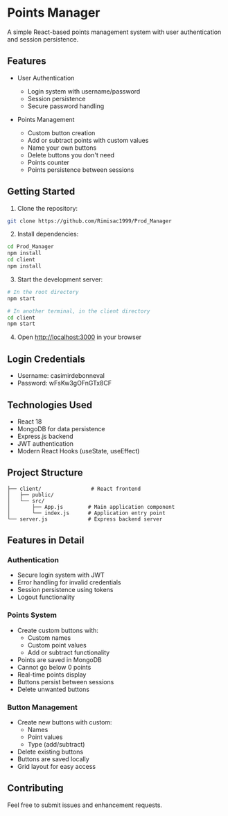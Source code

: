 # Points Manager

A simple React-based points management system with user authentication and session persistence.

## Features

- User Authentication
  - Login system with username/password
  - Session persistence
  - Secure password handling

- Points Management
  - Custom button creation
  - Add or subtract points with custom values
  - Name your own buttons
  - Delete buttons you don't need
  - Points counter
  - Points persistence between sessions

## Getting Started

1. Clone the repository:
```bash
git clone https://github.com/Rimisac1999/Prod_Manager
```

2. Install dependencies:
```bash
cd Prod_Manager
npm install
cd client
npm install
```

3. Start the development server:
```bash
# In the root directory
npm start

# In another terminal, in the client directory
cd client
npm start
```

4. Open [http://localhost:3000](http://localhost:3000) in your browser

## Login Credentials

- Username: casimirdebonneval
- Password: wFsKw3gOFnGTx8CF

## Technologies Used

- React 18
- MongoDB for data persistence
- Express.js backend
- JWT authentication
- Modern React Hooks (useState, useEffect)

## Project Structure

```
├── client/                # React frontend
│   ├── public/
│   └── src/
│       ├── App.js        # Main application component
│       └── index.js      # Application entry point
└── server.js             # Express backend server
```

## Features in Detail

### Authentication
- Secure login system with JWT
- Error handling for invalid credentials
- Session persistence using tokens
- Logout functionality

### Points System
- Create custom buttons with:
  - Custom names
  - Custom point values
  - Add or subtract functionality
- Points are saved in MongoDB
- Cannot go below 0 points
- Real-time points display
- Buttons persist between sessions
- Delete unwanted buttons

### Button Management
- Create new buttons with custom:
  - Names
  - Point values
  - Type (add/subtract)
- Delete existing buttons
- Buttons are saved locally
- Grid layout for easy access

## Contributing

Feel free to submit issues and enhancement requests. 